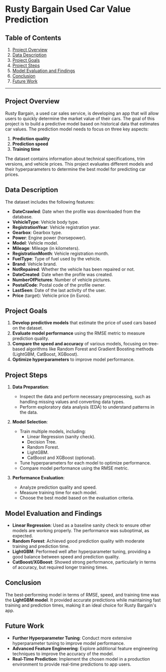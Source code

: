 # Rusty Bargain Used Car Value Prediction

## Table of Contents
1. [Project Overview](#project-overview)
2. [Data Description](#data-description)
3. [Project Goals](#project-goals)
4. [Project Steps](#project-steps)
5. [Model Evaluation and Findings](#model-evaluation-and-findings)
6. [Conclusion](#conclusion)
7. [Future Work](#future-work)

---

## Project Overview
Rusty Bargain, a used car sales service, is developing an app that will allow users to quickly determine the market value of their cars. The goal of this project is to build a predictive model based on historical data that estimates car values. The prediction model needs to focus on three key aspects:
1. **Prediction quality**
2. **Prediction speed**
3. **Training time**

The dataset contains information about technical specifications, trim versions, and vehicle prices. This project evaluates different models and their hyperparameters to determine the best model for predicting car prices.

## Data Description
The dataset includes the following features:
- **DateCrawled**: Date when the profile was downloaded from the database.
- **VehicleType**: Vehicle body type.
- **RegistrationYear**: Vehicle registration year.
- **Gearbox**: Gearbox type.
- **Power**: Engine power (horsepower).
- **Model**: Vehicle model.
- **Mileage**: Mileage (in kilometers).
- **RegistrationMonth**: Vehicle registration month.
- **FuelType**: Type of fuel used by the vehicle.
- **Brand**: Vehicle brand.
- **NotRepaired**: Whether the vehicle has been repaired or not.
- **DateCreated**: Date when the profile was created.
- **NumberOfPictures**: Number of vehicle pictures.
- **PostalCode**: Postal code of the profile owner.
- **LastSeen**: Date of the last activity of the user.
- **Price** (target): Vehicle price (in Euros).

## Project Goals
1. **Develop predictive models** that estimate the price of used cars based on the dataset.
2. **Evaluate model performance** using the RMSE metric to measure prediction quality.
3. **Compare the speed and accuracy** of various models, focusing on tree-based algorithms like Random Forest and Gradient Boosting methods (LightGBM, CatBoost, XGBoost).
4. **Optimize hyperparameters** to improve model performance.

## Project Steps
1. **Data Preparation**:
   - Inspect the data and perform necessary preprocessing, such as handling missing values and converting data types.
   - Perform exploratory data analysis (EDA) to understand patterns in the data.

2. **Model Selection**:
   - Train multiple models, including:
     - Linear Regression (sanity check).
     - Decision Tree.
     - Random Forest.
     - LightGBM.
     - CatBoost and XGBoost (optional).
   - Tune hyperparameters for each model to optimize performance.
   - Compare model performance using the RMSE metric.

3. **Performance Evaluation**:
   - Analyze prediction quality and speed.
   - Measure training time for each model.
   - Choose the best model based on the evaluation criteria.

## Model Evaluation and Findings
- **Linear Regression**: Used as a baseline sanity check to ensure other models are working properly. The performance was suboptimal, as expected.
- **Random Forest**: Achieved good prediction quality with moderate training and prediction time.
- **LightGBM**: Performed well after hyperparameter tuning, providing a good balance between speed and prediction quality.
- **CatBoost/XGBoost**: Showed strong performance, particularly in terms of accuracy, but required longer training times.

## Conclusion
The best-performing model in terms of RMSE, speed, and training time was the **LightGBM model**. It provided accurate predictions while maintaining fast training and prediction times, making it an ideal choice for Rusty Bargain's app.

## Future Work
- **Further Hyperparameter Tuning**: Conduct more extensive hyperparameter tuning to improve model performance.
- **Advanced Feature Engineering**: Explore additional feature engineering techniques to improve the accuracy of the model.
- **Real-Time Prediction**: Implement the chosen model in a production environment to provide real-time predictions to app users.
